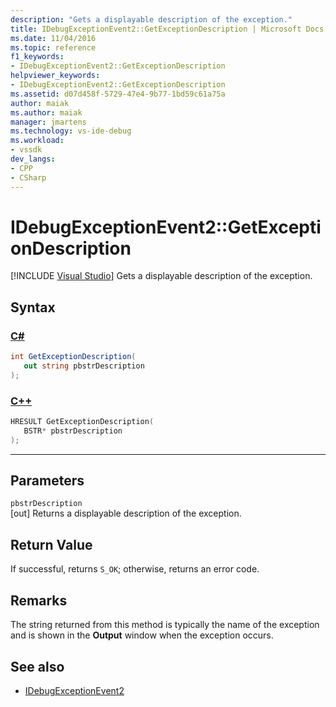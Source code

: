 ```yaml
---
description: "Gets a displayable description of the exception."
title: IDebugExceptionEvent2::GetExceptionDescription | Microsoft Docs
ms.date: 11/04/2016
ms.topic: reference
f1_keywords:
- IDebugExceptionEvent2::GetExceptionDescription
helpviewer_keywords:
- IDebugExceptionEvent2::GetExceptionDescription
ms.assetid: d07d458f-5729-47e4-9b77-1bd59c61a75a
author: maiak
ms.author: maiak
manager: jmartens
ms.technology: vs-ide-debug
ms.workload:
- vssdk
dev_langs:
- CPP
- CSharp
---
```

# IDebugExceptionEvent2::GetExceptionDescription

 [!INCLUDE [Visual Studio](~/includes/applies-to-version/vs-windows-only.md)]
Gets a displayable description of the exception.

## Syntax

### [C#](#tab/csharp)
```csharp
int GetExceptionDescription( 
   out string pbstrDescription
);
```
### [C++](#tab/cpp)
```cpp
HRESULT GetExceptionDescription( 
   BSTR* pbstrDescription
);
```
---

## Parameters
`pbstrDescription`\
[out] Returns a displayable description of the exception.

## Return Value
 If successful, returns `S_OK`; otherwise, returns an error code.

## Remarks
 The string returned from this method is typically the name of the exception and is shown in the **Output** window when the exception occurs.

## See also
- [IDebugExceptionEvent2](../../../extensibility/debugger/reference/idebugexceptionevent2.md)

